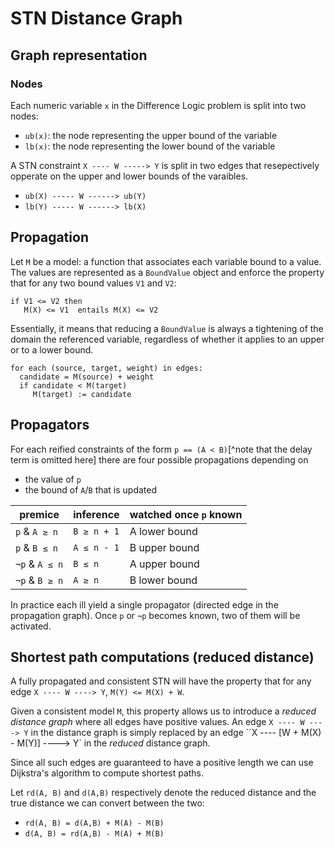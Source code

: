 # STN Distance Graph


## Graph representation

### Nodes

Each numeric variable `x` in the Difference Logic problem is split into two nodes:

 - `ub(x)`: the node representing the upper bound of the variable
 - `lb(x)`: the node representing the lower bound of the variable


A STN constraint `X ---- W -----> Y` is split in two edges that resepectively opperate on the upper and lower bounds of the varaibles.

- `ub(X) ----- W ------> ub(Y)`
- `lb(Y) ----- W ------> lb(X)`



## Propagation

Let `M` be a model: a function that associates each variable bound to a value.
The values are represented as a `BoundValue` object and enforce the property that for any two bound values `V1` and `V2`:

```
if V1 <= V2 then
   M(X) <= V1  entails M(X) <= V2
```
Essentially, it means that reducing a `BoundValue` is always a tightening of the domain the referenced variable, regardless of whether it applies to an upper or to a lower bound.


```
for each (source, target, weight) in edges:
  candidate = M(source) + weight
  if candidate < M(target)
     M(target) := candidate
```

## Propagators

For each reified constraints of the form `p == (A < B)`[^note that the delay term is omitted here] there are four possible propagations depending on 
 - the value of `p`
 - the bound of `A`/`B` that is updated



| premice | inference | watched once `p` known |
|---------|-----------|---------|
|  `p` & `A ≥ n` | `B ≥ n + 1`  | A lower bound |
|  `p` & `B ≤ n` | `A ≤ n - 1`  | B upper bound |
|  `¬p` & `A ≤ n` | `B ≤ n`  | A upper bound |
|  `¬p` & `B ≥ n` | `A ≥ n `  | B lower bound |

In practice each ill yield a single propagator (directed edge in the propagation graph). Once `p` or `¬p` becomes known, two of them will be activated.



## Shortest path computations (reduced distance)

A fully propagated and consistent STN will have the property that for any edge `X ---- W ----> Y`, `M(Y) <= M(X) + W`.


Given a consistent model `M`, this property allows us to introduce a *reduced distance graph* where all edges have positive values.
An edge `X ---- W ----> Y` in the distance graph is simply replaced by an edge ``X ---- [W + M(X) - M(Y)] ----> Y` in the *reduced* distance graph.

Since all such edges are guaranteed to have a positive length we can use Dijkstra's algorithm to compute shortest paths.


Let `rd(A, B)` and `d(A,B)` respectively denote the reduced distance and the true distance we can convert between the two:

 - `rd(A, B) = d(A,B) + M(A) - M(B)`
 - `d(A, B) = rd(A,B) - M(A) + M(B)`
 